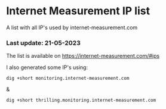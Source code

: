 # Internet Measurement IP list
A list with all IP's used by internet-measurement.com
### Last update: 21-05-2023

The list is available on https://internet-measurement.com/#ips

I also generated some IP's using:
 
    dig +short monitoring.internet-measurement.com
    
&
    
    dig +short thrilling.monitoring.internet-measurement.com
